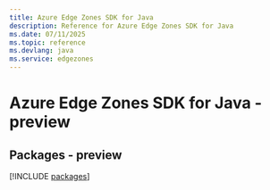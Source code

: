 ```yaml
---
title: Azure Edge Zones SDK for Java
description: Reference for Azure Edge Zones SDK for Java
ms.date: 07/11/2025
ms.topic: reference
ms.devlang: java
ms.service: edgezones
---
```

# Azure Edge Zones SDK for Java - preview
## Packages - preview
[!INCLUDE [packages](edge-zones-index.md)]